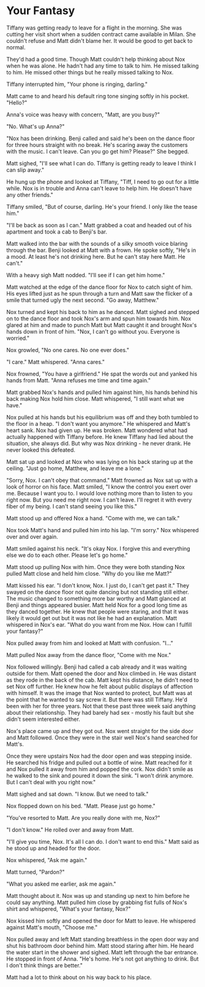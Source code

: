 # Your Fantasy

Tiffany was getting ready to leave for a flight in the morning.  She was cutting her visit short when a sudden contract came available in Milan.  She couldn't refuse and Matt didn't blame her.  It would be good to get back to normal.

They'd had a good time.  Though Matt couldn't help thinking about Nox when he was alone.  He hadn't had any time to talk to him. He missed talking to him.  He missed other things but he really missed talking to Nox.

Tiffany interrupted him, "Your phone is ringing, darling."

Matt came to and heard his default ring tone singing softly in his pocket.  "Hello?"

Anna's voice was heavy with concern, "Matt, are you busy?"

"No.  What's up Anna?"

"Nox has been drinking.  Benji called and said he's been on the dance floor for three hours straight with no break.  He's scaring away the customers with the music.  I can't leave.  Can you go get him?  Please?"  She begged.

Matt sighed, "I'll see what I can do. Tiffany is getting ready to leave I think I can slip away."

He hung up the phone and looked at Tiffany, "Tiff,  I need to go out for a little while.  Nox is in trouble and Anna can't leave to help him.  He doesn't have any other friends."

Tiffany smiled, "But of course, darling.  He's your friend.  I only like the tease him."

"I'll be back as soon as I can."  Matt grabbed a coat and headed out of his apartment and took a cab to Benji's bar.

Matt walked into the bar with the sounds of a silky smooth voice blaring through the bar.  Benji looked at Matt with a frown.  He spoke softly, "He's in a mood.  At least he's not drinking here.  But he can't stay here Matt.  He can't."

With a heavy sigh Matt nodded.  "I'll see if I can get him home."

Matt watched at the edge of the dance floor for Nox to catch sight of him.  His eyes lifted just as he spun through a turn and Matt saw the flicker of a smile that turned ugly the next second.  "Go away, Matthew."

Nox turned and kept his back to him as he danced.  Matt sighed and stepped on to the dance floor and took Nox's arm and spun him towards him.  Nox glared at him and made to punch Matt but Matt caught it and brought Nox's hands down in front of him.  "Nox, I can't go without you.  Everyone is worried."

Nox growled, "No one cares.  No one ever does."

"I care."  Matt whispered.  "Anna cares."

Nox frowned, "You have a girlfriend."  He spat the words out and yanked his hands from Matt.  "Anna refuses me time and time again."

Matt grabbed Nox's hands and pulled him against him, his hands behind his back making Nox hold him close.  Matt whispered, "I still want what we have."

Nox pulled at his hands but his equilibrium was off and they both tumbled to the floor in a heap.  "I don't want you anymore."  He whispered and Matt's heart sank.  Nox had given up.  He was broken.  Matt wondered what had actually happened with Tiffany before.  He knew Tiffany had lied about the situation, she always did.  But why was Nox drinking - he never drank.  He never looked this defeated.

Matt sat up and looked at Nox who was lying on his back staring up at the ceiling.  "Just go home, Matthew, and leave me a lone."

"Sorry, Nox.  I can't obey that command."  Matt frowned as Nox sat up with a look of horror on his face.  Matt smiled, "I know the control you exert over me.  Because I want you to.  I would love nothing more than to listen to you right now.  But you need me right now.  I can't leave.  I'll regret it with every fiber of my being.  I can't stand seeing you like this."

Matt stood up and offered Nox a hand.  "Come with me, we can talk."

Nox took Matt's hand and pulled him into his lap.  "I'm sorry."  Nox whispered over and over again.

Matt smiled against his neck.  "It's okay Nox.  I forgive this and everything else we do to each other.  Please let's go home."

Matt stood up pulling Nox with him.  Once they were both standing Nox pulled Matt close and held him close. "Why do you like me Matt?"

Matt kissed his ear.  "I don't know, Nox.  I just do, I can't get past it."  They swayed on the dance floor not quite dancing but not standing still either.  The music changed to something more bar worthy and Matt glanced at Benji and things appeared busier.  Matt held Nox for a good long time as they danced together.  He knew that people were staring, and that it was likely it would get out but it was not like he had an explanation.  Matt whispered in Nox's ear.  "What do you want from me Nox.  How can I fulfill  your fantasy?"

Nox pulled away from him and looked at Matt with confusion.  "I..."

Matt pulled Nox away from the dance floor, "Come with me Nox."

Nox followed willingly.  Benji had called a cab already and it was waiting outside for them.  Matt opened the door and Nox climbed in.  He was distant as they rode in the back of the cab.  Matt kept his distance, he didn't need to set Nox off further.  He knew how he felt about public displays of affection with himself.  It was the image that Nox wanted to protect, but Matt was at the point that he wanted to say screw it.  But there was still Tiffany.  He'd been with her for three years.  Not that these past three week said anything about their relationship.  They had barely had sex - mostly his fault but she didn't seem interested either.

Nox's place came up and they got out.  Nox went straight for the side door and Matt followed.  Once they were in the stair well Nox's hand searched for Matt's.

Once they were upstairs Nox had the door open and was stepping inside.  He searched his fridge and pulled out a bottle of wine.  Matt reached for it and Nox pulled it away from him and popped the cork.  Nox didn't smile as he walked to the sink and poured it down the sink.  "I won't drink anymore.  But I can't deal with you right now."

Matt sighed and sat down.  "I know.  But we need to talk."

Nox flopped down on his bed.  "Matt.  Please just go home."

"You've resorted to Matt.  Are you really done with me, Nox?"

"I don't know."  He rolled over and away from Matt.

"I'll give you time, Nox.  It's all I can do.  I don't want to end this."  Matt said as he stood up and headed for the door.

Nox whispered, "Ask me again."

Matt turned, "Pardon?"

"What you asked me earlier, ask me again."

Matt thought about it.  Nox was up and standing up next to him before he could say anything.  Matt pulled him close by grabbing fist fulls of Nox's shirt and whispered, "What's your fantasy, Nox?"

Nox kissed him softly and opened the door for Matt to leave.  He whispered against Matt's mouth, "Choose me."

Nox pulled away and left Matt standing breathless in the open door way and shut his bathroom door behind him.  Matt stood staring after him.  He heard the water start in the shower and sighed. Matt left through the bar entrance.  He stopped in front of Anna.  "He's home.  He's not got anything to drink.  But I don't think things are better."

Matt had a lot to think about on his way back to his place.